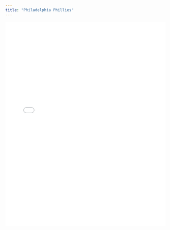 ```yaml
---
title: "Philadelphia Phillies"
---
```



<iframe id="igraph" scrolling="no" style="border:none;" seamless="seamless" src="/plots/PHI.html" height="640" width="100%"></iframe>